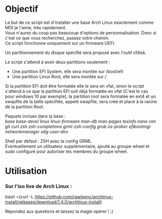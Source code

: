 # Objectif

Le but de ce script est d'installer une base Arch Linux exactement comme MOI je l'aime, très rapidement.  
Vous n'aurez du coup pas beaucoup d'options de personnalisation. Donc si c'est ce que vous recherchez, passez votre chemin.  
Ce script fonctionne uniquement sur un firmware UEFI.

Un partitionnement du disque spécifié sera proposé avec l'outil cfdisk.

Le script s'attend à avoir deux partitions seulement :
- Une partition EFI System, elle sera montée sur /boot/efi
- Une partition Linux Root, elle sera montée sur /

Si la partition EFI doit être formatée elle le sera en vfat, sinon le script s'attend à ce que la partition EFI soit déjà formatée en vfat (C'est le cas pour windows 10 par exemple), la partition root sera formatée en ext4 et un swapfile de la taille spécifiée, appelé swapfile, sera créé et placé à la racine de la partition Root.

Paquets inclues dans la base :  
*base base-devel linux linux-firmware man-db man-pages texinfo nano vim git curl zsh zsh-completions grml-zsh-config grub os-prober efibootmgr networkmanager xdg-user-dirs*

Shell par défaut : ZSH avec la config GRML.  
Éventuellement un utilisateur supplémentaire, ajouté au groupe wheel et sudo configuré pour autoriser les membres du groupe wheel.

# Utilisation

### Sur l'iso live de Arch Linux :
bash <(curl -L https://github.com/rawleenc/archlinux-install/releases/download/1.4.0/archlinux-install)

Répondez aux questions et laissez la magie opérer ! ;)
